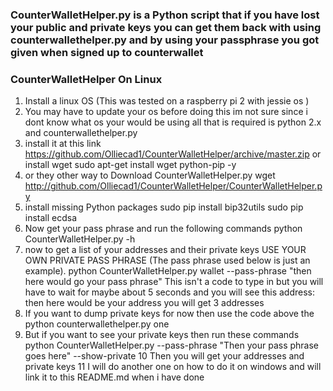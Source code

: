 ### CounterWalletHelper.py is a Python script that if you have lost your public and private keys you can get them back with using counterwallethelper.py and by using your passphrase you got given when signed up to counterwallet 
### CounterWalletHelper On Linux
 
1. Install a linux OS (This was tested on a raspberry pi 2 with jessie os )
2. You may have to update your os before doing this im not sure since i dont know what os your would be using all that is required is python 2.x and counterwallethelper.py 
3. install it at this link https://github.com/Olliecad1/CounterWalletHelper/archive/master.zip or install wget sudo apt-get install wget python-pip -y
4. or they other way to Download CounterWalletHelper.py wget http://github.com/Olliecad1/CounterWalletHelper/CounterWalletHelper.py
5. install missing Python packages
sudo pip install bip32utils
sudo pip install ecdsa
6. Now get your pass phrase and run the following commands
python CounterWalletHelper.py -h
7. now to get a list of your addresses and their private keys USE YOUR OWN PRIVATE PASS PHRASE (The pass phrase used below is just an example).
python CounterWalletHelper.py wallet --pass-phrase "then here would go your pass phrase"
This isn't a code to type in but you will have to wait for maybe about 5 seconds
and you will see this 
address: then here would be your address
you will get 3 addresses
8. If you want to dump private keys for now then use the code above the python counterwallethelper.py one 
9. But if you want to see your private keys then run these commands
python CounterWalletHelper.py --pass-phrase "Then your pass phrase goes here" --show-private
10 Then you will get your addresses and private keys
11 I will do another one on how to do it on windows and will link it to this README.md when i have done
